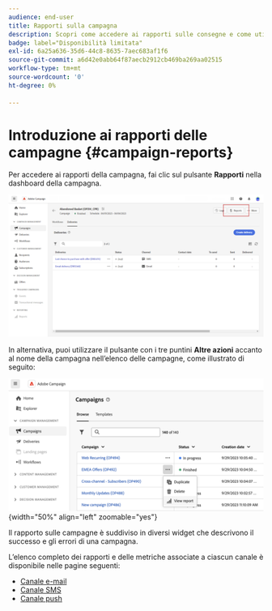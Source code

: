 ```yaml
---
audience: end-user
title: Rapporti sulla campagna
description: Scopri come accedere ai rapporti sulle consegne e come utilizzarli
badge: label="Disponibilità limitata"
exl-id: 6a25a636-35d6-44c8-8635-7aec683af1f6
source-git-commit: a6d42e0abb64f87aecb2912cb469ba269aa02515
workflow-type: tm+mt
source-wordcount: '0'
ht-degree: 0%

---
```


# Introduzione ai rapporti delle campagne {#campaign-reports}

<!-- CAN BE REMOVED___
>[!CONTEXTUALHELP]
>id="acw_campaign_reporting_sending"
>title="Reporting Sending"
>abstract="The Sending tab within your report provides in-depth insights into your visitors' interactions with your deliveries and any potential errors they may have encountered."

>[!CONTEXTUALHELP]
>id="acw_campaign_reporting_tracking"
>title="Reporting tracking"
>abstract="The Tracking tab within your report offers valuable data, including recipient behavior per link, breakdown of opens and clicks, as well as detailed information about the most frequently clicked URLs during a delivery."
-->

Per accedere ai rapporti della campagna, fai clic sul pulsante **Rapporti** nella dashboard della campagna.

![](assets/campaign_report_email_13.png)

In alternativa, puoi utilizzare il pulsante con i tre puntini **Altre azioni** accanto al nome della campagna nell’elenco delle campagne, come illustrato di seguito:

![](assets/campaign-reports-view.png){width="50%" align="left" zoomable="yes"}

Il rapporto sulle campagne è suddiviso in diversi widget che descrivono il successo e gli errori di una campagna.

L’elenco completo dei rapporti e delle metriche associate a ciascun canale è disponibile nelle pagine seguenti:

* [Canale e-mail](campaign-reports-email.md)
* [Canale SMS](campaign-reports-sms.md)
* [Canale push](campaign-reports-push.md)
